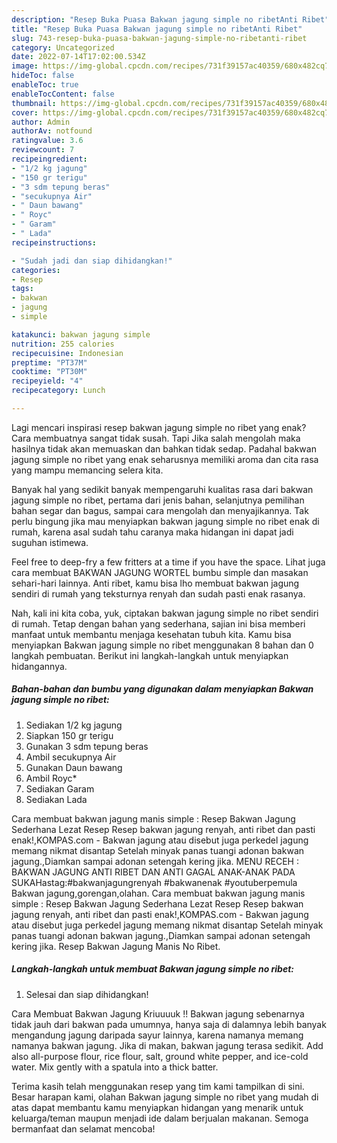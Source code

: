 ```yaml
---
description: "Resep Buka Puasa Bakwan jagung simple no ribetAnti Ribet"
title: "Resep Buka Puasa Bakwan jagung simple no ribetAnti Ribet"
slug: 743-resep-buka-puasa-bakwan-jagung-simple-no-ribetanti-ribet
category: Uncategorized
date: 2022-07-14T17:02:00.534Z
image: https://img-global.cpcdn.com/recipes/731f39157ac40359/680x482cq70/bakwan-jagung-simple-no-ribet-foto-resep-utama.jpg
hideToc: false
enableToc: true
enableTocContent: false
thumbnail: https://img-global.cpcdn.com/recipes/731f39157ac40359/680x482cq70/bakwan-jagung-simple-no-ribet-foto-resep-utama.jpg
cover: https://img-global.cpcdn.com/recipes/731f39157ac40359/680x482cq70/bakwan-jagung-simple-no-ribet-foto-resep-utama.jpg
author: Admin
authorAv: notfound
ratingvalue: 3.6
reviewcount: 7
recipeingredient:
- "1/2 kg jagung"
- "150 gr terigu"
- "3 sdm tepung beras"
- "secukupnya Air"
- " Daun bawang"
- " Royc"
- " Garam"
- " Lada"
recipeinstructions:

- "Sudah jadi dan siap dihidangkan!"
categories:
- Resep
tags:
- bakwan
- jagung
- simple

katakunci: bakwan jagung simple 
nutrition: 255 calories
recipecuisine: Indonesian
preptime: "PT37M"
cooktime: "PT30M"
recipeyield: "4"
recipecategory: Lunch

---
```



Lagi mencari inspirasi resep bakwan jagung simple no ribet yang enak? Cara membuatnya sangat tidak susah. Tapi Jika salah mengolah maka hasilnya tidak akan memuaskan dan bahkan tidak sedap. Padahal bakwan jagung simple no ribet yang enak seharusnya memiliki aroma dan cita rasa yang mampu memancing selera kita.


Banyak hal yang sedikit banyak mempengaruhi kualitas rasa dari bakwan jagung simple no ribet, pertama dari jenis bahan, selanjutnya pemilihan bahan segar dan bagus, sampai cara mengolah dan menyajikannya. Tak perlu bingung jika mau menyiapkan bakwan jagung simple no ribet enak di rumah, karena asal sudah tahu caranya maka hidangan ini dapat jadi suguhan istimewa.

Feel free to deep-fry a few fritters at a time if you have the space. Lihat juga cara membuat BAKWAN JAGUNG WORTEL bumbu simple dan masakan sehari-hari lainnya. Anti ribet, kamu bisa lho membuat bakwan jagung sendiri di rumah yang teksturnya renyah dan sudah pasti enak rasanya.


Nah, kali ini kita coba, yuk, ciptakan bakwan jagung simple no ribet sendiri di rumah. Tetap dengan bahan yang sederhana, sajian ini bisa memberi manfaat untuk membantu menjaga kesehatan tubuh kita. Kamu bisa menyiapkan Bakwan jagung simple no ribet menggunakan 8 bahan dan 0 langkah pembuatan. Berikut ini langkah-langkah untuk menyiapkan hidangannya.

<!--inarticleads1-->

##### Bahan-bahan dan bumbu yang digunakan dalam menyiapkan Bakwan jagung simple no ribet:

1. Sediakan 1/2 kg jagung
1. Siapkan 150 gr terigu
1. Gunakan 3 sdm tepung beras
1. Ambil secukupnya Air
1. Gunakan  Daun bawang
1. Ambil  Royc*
1. Sediakan  Garam
1. Sediakan  Lada


Cara membuat bakwan jagung manis simple : Resep Bakwan Jagung Sederhana Lezat Resep Resep bakwan jagung renyah, anti ribet dan pasti enak!,KOMPAS.com - Bakwan jagung atau disebut juga perkedel jagung memang nikmat disantap Setelah minyak panas tuangi adonan bakwan jagung.,Diamkan sampai adonan setengah kering jika. MENU RECEH : BAKWAN JAGUNG ANTI RIBET DAN ANTI GAGAL ANAK-ANAK PADA SUKAHastag:#bakwanjagungrenyah #bakwanenak #youtuberpemula Bakwan jagung,gorengan,olahan. Cara membuat bakwan jagung manis simple : Resep Bakwan Jagung Sederhana Lezat Resep Resep bakwan jagung renyah, anti ribet dan pasti enak!,KOMPAS.com - Bakwan jagung atau disebut juga perkedel jagung memang nikmat disantap Setelah minyak panas tuangi adonan bakwan jagung.,Diamkan sampai adonan setengah kering jika. Resep Bakwan Jagung Manis No Ribet. 

<!--inarticleads2-->

##### Langkah-langkah untuk membuat Bakwan jagung simple no ribet:


1. Selesai dan siap dihidangkan!

Cara Membuat Bakwan Jagung Kriuuuuk !! Bakwan jagung sebenarnya tidak jauh dari bakwan pada umumnya, hanya saja di dalamnya lebih banyak mengandung jagung daripada sayur lainnya, karena namanya memang namanya bakwan jagung. Jika di makan, bakwan jagung terasa sedikit. Add also all-purpose flour, rice flour, salt, ground white pepper, and ice-cold water. Mix gently with a spatula into a thick batter. 

Terima kasih telah menggunakan resep yang tim kami tampilkan di sini. Besar harapan kami, olahan Bakwan jagung simple no ribet yang mudah di atas dapat membantu kamu menyiapkan hidangan yang menarik untuk keluarga/teman maupun menjadi ide dalam berjualan makanan. Semoga bermanfaat dan selamat mencoba!
